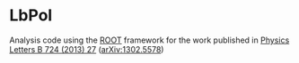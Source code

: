 # LbPol

Analysis code using the [ROOT](https://root.cern.ch/) framework for the work published in [Physics Letters B 724 (2013) 27](https://doi.org/10.1016/j.physletb.2013.05.041) ([arXiv:1302.5578](https://arxiv.org/abs/1302.5578))
